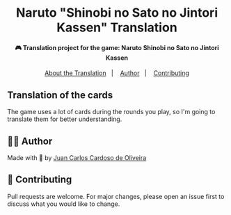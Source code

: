 <h1 align="center">Naruto "Shinobi no Sato no Jintori Kassen" Translation</h1>
<h4 align="center">🎮 Translation project for the game: Naruto Shinobi no Sato no Jintori Kassen</h4>

<p align="center">
  <a href="README.md">About the Translation</a>&nbsp;&nbsp;&nbsp;|&nbsp;&nbsp;&nbsp;
  <a href="#-author">Author</a>&nbsp;&nbsp;&nbsp;|&nbsp;&nbsp;&nbsp;
  <a href="#-contributing">Contributing</a>
</p>

## Translation of the cards

The game uses a lot of cards during the rounds you play, so I'm going to translate them for better understanding.


## 👨‍💻 Author

Made with 💚 by [Juan Carlos Cardoso de Oliveira](https://github.com/juanoliveira82)

## 👏 Contributing

Pull requests are welcome. For major changes, please open an issue first to discuss what you would like to change.
